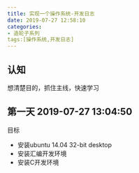 ```yaml
---
title: 实现一个操作系统-开发日志
date: 2019-07-27 12:58:10
categories:
- 造轮子系列
tags:[操作系统,开发日志]
---
```

## 认知
想清楚目的，抓住主线，快速学习


## 第一天 2019-07-27 13:04:50
目标
* 安装ubuntu 14.04 32-bit desktop
* 安装汇编开发环境
* 安装C开发环境
  